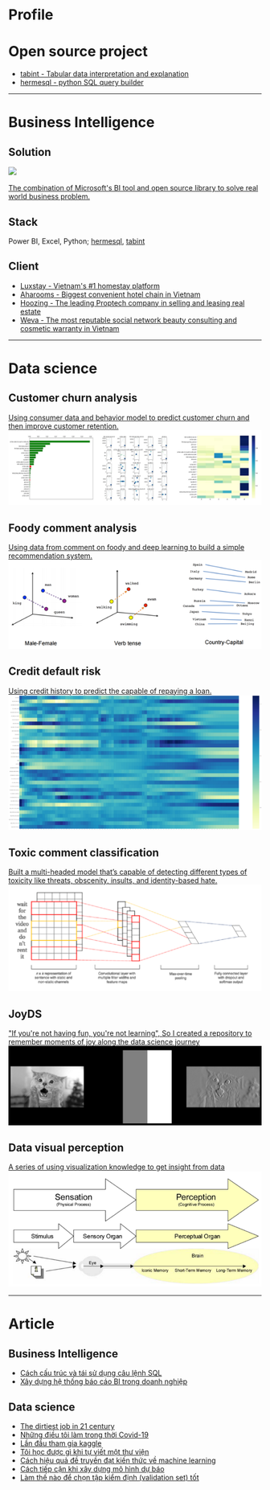 # Profile

# Open source project
- [tabint - Tabular data interpretation and explanation](https://github.com/KienVu2368/tabint)
- [hermesql - python SQL query builder](https://github.com/KienVu2368/Hermesql)

_____
# Business Intelligence
## Solution
<img src="https://raw.githubusercontent.com/KienVu2368/kienvu2368.github.io/master/images/BI.png"/>

[The combination of Microsoft's BI tool and open source library to solve real world business problem.](https://medium.com/@kien.vu/x%C3%A2y-d%E1%BB%B1ng-h%E1%BB%87-th%E1%BB%91ng-b%C3%A1o-c%C3%A1o-bi-trong-doanh-nghi%E1%BB%87p-487ba7559fe8)



## Stack
Power BI, Excel, Python; [hermesql](https://github.com/KienVu2368/Hermesql), [tabint](https://github.com/KienVu2368/tabint)



## Client
- [Luxstay - Vietnam's #1 homestay platform](https://www.luxstay.com/vi/)
- [Aharooms - Biggest convenient hotel chain in Vietnam](https://aharooms.com/)
- [Hoozing - The leading Proptech company in selling and leasing real estate](https://www.hoozing.com/)
- [Weva - The most reputable social network beauty consulting and cosmetic warranty in Vietnam](https://weva.vn/)

____
# Data science

## Customer churn analysis
[Using consumer data and behavior model to predict customer churn and then improve customer retention.](https://medium.com/@kien.vu/d%E1%BB%B1-%C4%91o%C3%A1n-kh%C3%A1ch-h%C3%A0ng-r%E1%BB%9Di-b%E1%BB%8F-trong-ng%C3%A0nh-vi%E1%BB%85n-th%C3%B4ng-ph%E1%BA%A7n-2-5db819e64347)
<img src="images/customer_churn.png?raw=true"/>



## Foody comment analysis
[Using data from comment on foody and deep learning to build a simple recommendation system.](https://medium.com/@kien.vu/x%C3%A2y-d%E1%BB%B1ng-recommendation-system-%C4%91%C6%A1n-gi%E1%BA%A3n-v%E1%BB%9Bi-deep-learning-4bf665f39928)
<img src="images/foody.png?raw=true"/>



## Credit default risk 
[Using  credit history to predict the capable of repaying a loan.](https://medium.com/@kien.vu/d%E1%BB%B1-%C4%91o%C3%A1n-kh%E1%BA%A3-n%C4%83ng-ch%E1%BA%ADm-tr%E1%BA%A3-n%E1%BB%A3-d%E1%BB%B1a-tr%C3%AAn-h%C3%A0nh-vi-ti%C3%AAu-d%C3%B9ng-th%E1%BA%BB-t%C3%ADn-d%E1%BB%A5ng-d6e3ddcf3593)
<img src="images/credit_default.png?raw=true"/>



## Toxic comment classification
[Built a multi-headed model that’s capable of detecting different types of toxicity like threats, obscenity, insults, and identity-based hate.](https://medium.com/@kien.vu/l%E1%BA%A7n-%C4%91%E1%BA%A7u-tham-gia-kaggle-toxic-comment-classification-challenge-b106377576b3?source=your_stories_page---------------------------)
<img src="images/toxic_comment_classification.png?raw=true"/>



## JoyDS
["If you're not having fun, you're not learning", So I created a repository to remember moments of joy along the data science journey](https://github.com/KienVu2368/JoyDS)
<img src="images/JoyDS.png?raw=true"/>



## Data visual perception
[A series of using visualization knowledge to get insight from data](https://github.com/KienVu2368/medium-blog)
<img src="images/visual_perception.png?raw=true"/>

____
# Article
## Business Intelligence
- [Cách cấu trúc và tái sử dụng câu lệnh SQL](https://medium.com/@kien.vu/c%C3%A1ch-c%E1%BA%A5u-tr%C3%BAc-v%C3%A0-t%C3%A1i-s%E1%BB%AD-d%E1%BB%A5ng-c%C3%A2u-l%E1%BB%87nh-sql-fc4868179c16)
- [Xây dựng hệ thống báo cáo BI trong doanh nghiệp](https://medium.com/@kien.vu/x%C3%A2y-d%E1%BB%B1ng-h%E1%BB%87-th%E1%BB%91ng-b%C3%A1o-c%C3%A1o-bi-trong-doanh-nghi%E1%BB%87p-487ba7559fe8)



## Data science
- [The dirtiest job in 21 century](https://medium.com/@kien.vu/the-dirtiest-job-in-21-century-111bf65fdd3e)
- [Những điều tôi làm trong thời Covid-19](https://medium.com/@kien.vu/nh%E1%BB%AFng-%C4%91i%E1%BB%81u-t%C3%B4i-l%C3%A0m-trong-th%E1%BB%9Di-covid-19-1136c45818af)
- [Lần đầu tham gia kaggle](https://medium.com/@kien.vu/l%E1%BA%A7n-%C4%91%E1%BA%A7u-tham-gia-kaggle-toxic-comment-classification-challenge-b106377576b3)
- [Tôi học được gì khi tự viết một thư viện](https://medium.com/@kien.vu/t%C3%B4i-h%E1%BB%8Dc-%C4%91%C6%B0%E1%BB%A3c-g%C3%AC-khi-t%E1%BB%B1-vi%E1%BA%BFt-m%E1%BB%99t-th%C6%B0-vi%E1%BB%87n-eae5fd0ee224)
- [Cách hiệu quả đề truyền đạt kiến thức về machine learning](https://medium.com/@kien.vu/c%C3%A1ch-hi%E1%BB%87u-qu%E1%BA%A3-%C4%91%E1%BB%81-truy%E1%BB%81n-%C4%91%E1%BA%A1t-ki%E1%BA%BFn-th%E1%BB%A9c-v%E1%BB%81-machine-learning-c95316c4ed5)
- [Cách tiếp cận khi xây dựng mô hình dự báo](https://medium.com/@kien.vu/c%C3%A1ch-ti%E1%BA%BFp-c%E1%BA%ADn-khi-x%C3%A2y-d%E1%BB%B1ng-m%C3%B4-h%C3%ACnh-d%E1%BB%B1-b%C3%A1o-d6402659f1c)
- [Làm thế nào để chọn tập kiểm định (validation set) tốt](https://medium.com/@kien.vu/l%C3%A0m-th%E1%BA%BF-n%C3%A0o-%C4%91%E1%BB%83-ch%E1%BB%8Dn-t%E1%BA%ADp-ki%E1%BB%83m-%C4%91%E1%BB%8Bnh-validation-set-t%E1%BB%91t-d6b7a8dbaaf54)

